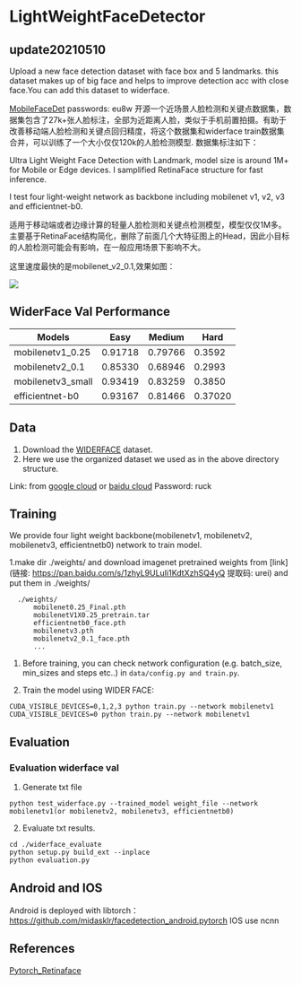 # LightWeightFaceDetector

## update20210510
Upload a new face detection dataset with face box and 5 landmarks. this dataset makes up of big face and helps to improve detection acc with close face.You can add this dataset to widerface.

[MobileFaceDet](https://pan.baidu.com/s/1x8zATo7TDx300JLPxyvI8g) passwords: eu8w
开源一个近场景人脸检测和关键点数据集，数据集包含了27k+张人脸标注，全部为近距离人脸，类似于手机前置拍摄。有助于改善移动端人脸检测和关键点回归精度，将这个数据集和widerface train数据集合并，可以训练了一个大小仅仅120k的人脸检测模型.
数据集标注如下：
[](images/_-20_1008_0.jpg)[](_-20_144_2.jpg)

Ultra Light Weight Face Detection with Landmark, model size  is around 1M+ for Mobile or Edge devices. I samplified  RetinaFace structure for fast inference.

I test four light-weight network as backbone including mobilenet v1, v2, v3 and efficientnet-b0.

适用于移动端或者边缘计算的轻量人脸检测和关键点检测模型，模型仅仅1M多。主要基于RetinaFace结构简化，删除了前面几个大特征图上的Head，因此小目标的人脸检测可能会有影响，在一般应用场景下影响不大。

这里速度最快的是mobilenet_v2_0.1,效果如图：

![](./images/mobilenetv22222.jpg)

## WiderFace Val Performance

| Models            | Easy    | Medium  | Hard    |
| ----------------- | ------- | ------- | ------- |
| mobilenetv1_0.25  | 0.91718 | 0.79766 | 0.3592  |
| mobilenetv2_0.1   | 0.85330 | 0.68946 | 0.2993  |
| mobilenetv3_small | 0.93419 | 0.83259 | 0.3850  |
| efficientnet-b0   | 0.93167 | 0.81466 | 0.37020 |

## Data

1. Download the [WIDERFACE](http://shuoyang1213.me/WIDERFACE/WiderFace_Results.html) dataset.
2. Here we use the organized dataset we used as in the above directory structure.

Link: from [google cloud](https://drive.google.com/open?id=11UGV3nbVv1x9IC--_tK3Uxf7hA6rlbsS) or [baidu cloud](https://pan.baidu.com/s/1jIp9t30oYivrAvrgUgIoLQ) Password: ruck

## Training

We provide four light weight backbone(mobilenetv1, mobilenetv2, mobilenetv3, efficientnetb0) network to train model.

1.make dir ./weights/ and download imagenet pretrained weights from [link](链接: https://pan.baidu.com/s/1zhyL9ULuIi1KdtXzhSQ4yQ 提取码: urei) and put them in ./weights/

```Shell
  ./weights/
      mobilenet0.25_Final.pth
      mobilenetV1X0.25_pretrain.tar
      efficientnetb0_face.pth
      mobilenetv3.pth
      mobilenetv2_0.1_face.pth
      ...
```

1. Before training, you can check network configuration (e.g. batch_size, min_sizes and steps etc..) in ``data/config.py and train.py``.

2. Train the model using WIDER FACE:

  ```Shell
  CUDA_VISIBLE_DEVICES=0,1,2,3 python train.py --network mobilenetv1
  CUDA_VISIBLE_DEVICES=0 python train.py --network mobilenetv1
  ```


## Evaluation

### Evaluation widerface val

1. Generate txt file

```Shell
python test_widerface.py --trained_model weight_file --network mobilenetv1(or mobilenetv2, mobilenetv3, efficientnetb0)
```

2. Evaluate txt results. 

```Shell
cd ./widerface_evaluate
python setup.py build_ext --inplace
python evaluation.py
```
## Android and IOS
Android is deployed with libtorch：https://github.com/midasklr/facedetection_android.pytorch
IOS use ncnn
## References

[Pytorch_Retinaface](https://github.com/biubug6/Pytorch_Retinaface)


